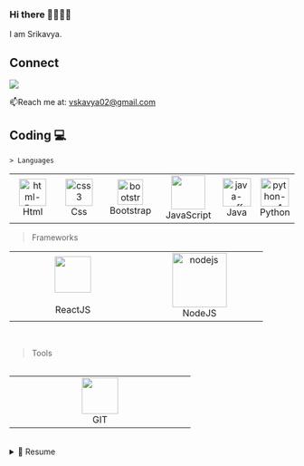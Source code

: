 ### Hi there 👩‍💻🙋‍♀️
I am Srikavya.
<h2> Connect </h2>
<img src="https://img.shields.io/badge/LinkedIn-0077B5?style=for-the-badge&logo=linkedin&logoColor=white">
 <p>
  📫Reach me at: <a href='mailto:vskavya02@gmail.com'>vskavya02@gmail.com</a>
</p>

## Coding :computer:
    > Languages
 <table>
	 <tbody>
  <tr>
   <td align="Center" width="25%"> 
      <a href="#kavya-tech" >
<img width="48" height="48" src="https://img.icons8.com/color/48/html-5--v1.png" alt="html-5--v1"/>
      </a>
      <br>Html
	   <td align="Center" width="25%"> 
      <a href="#kavya-tech" >
<img width="48" height="48" src="https://img.icons8.com/fluency/48/css3.png" alt="css3"/>
      </a>
      <br>Css
	<td align="Center" width="25%"> 
      <a href="#kavya-tech" >
	      <img width="45" height="45" src="https://img.icons8.com/color/48/bootstrap.png" alt="bootstrap"/>
      </a>
      <br>Bootstrap   
    </td>
	  <td align="Center" width="25%">   
        <a href="#kavya-tech" >
        <img height="60px" width="60px" src="https://cdn.svgporn.com/logos/javascript.svg">
      </a>
      <br>JavaScript
	  <td align="Center" width="25%">
      <a href="#kavya-tech">
        <img width="50" height="50" src="https://img.icons8.com/color/96/java-coffee-cup-logo--v1.png" alt="java-coffee-cup-logo--v1"/>
      </a>
      <br>Java
    <td align="Center" width="25%">
      <a href="#kavya-tech">
        <img width="50" height="50" src="https://img.icons8.com/color/96/python--v1.png" alt="python--v1"/>
      </a>
      <br>Python
    </td>
   </tr>
</tbody>
  </table>
  
  > Frameworks
  
   <table>
   <tbody>
	  <tr>
	
<td align="Center" width="25%">   
        <a href="#kavya-tech" >
        <img height="64px" width="64px" src="https://cdn.svgporn.com/logos/react.svg">
      </a>
	<br>
      <br>ReactJS
</td>
</td>
<td align="Center" width="25%">   
        <a href="#kavya-tech" >
       <img width="96" height="96" src="https://img.icons8.com/color/96/nodejs.png" alt="nodejs"/>
      </a>
      <br>NodeJS
</td>


</tr>
</tbody>
<table>
	<br>	  
	
	
>Tools
	
<table>
   <tbody>
	 <tr>
		  
<td align="Center" width="25%">   
        <a href="#kavya-tech" >
        <img height="64px" width="64px" src="https://upload.wikimedia.org/wikipedia/commons/thumb/3/3f/Git_icon.svg/1200px-Git_icon.svg.png">
      </a>
      <br>GIT
  </td>
</tr>
</tbody>
  </table>
<br>

<details>
  <summary>📃 Resume</summary>

### Education

- 📖 **B.Tech(Computer Science)**\
📆 2019-2023
📍 **Jyothishmathi Institute of Technology and Science** - Karimnagar,Telangana,India.

- 👩‍💼**Experience(Fresher)**
</details>
